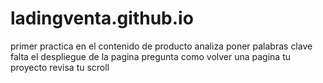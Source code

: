 # ladingventa.github.io
primer practica 
en el contenido de producto analiza poner palabras clave
falta el despliegue de la pagina 
pregunta como volver una pagina tu proyecto 
revisa tu scroll

